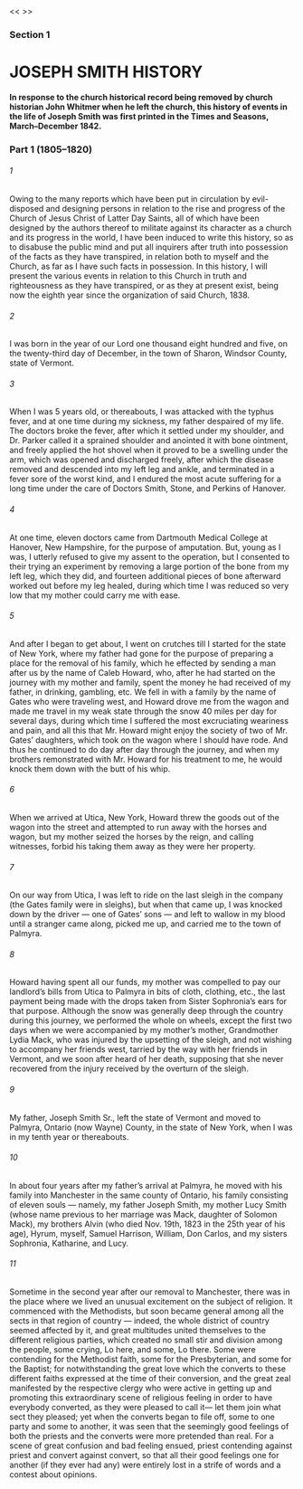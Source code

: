<<   >>  

### Section 1
# JOSEPH SMITH HISTORY

**In response to the church historical record being removed by church historian John Whitmer when he left the church, this history of events in the life of Joseph Smith was first printed in the **Times and Seasons**, March–December 1842.**

### Part 1 (1805–1820)
###### 1
Owing to the many reports which have been put in circulation by evil-disposed and designing persons in relation to the rise and progress of the Church of Jesus Christ of Latter Day Saints, all of which have been designed by the authors thereof to militate against its character as a church and its progress in the world, I have been induced to write this history, so as to disabuse the public mind and put all inquirers after truth into possession of the facts as they have transpired, in relation both to myself and the Church, as far as I have such facts in possession. In this history, I will present the various events in relation to this Church in truth and righteousness as they have transpired, or as they at present exist, being now the eighth year since the organization of said Church, 1838.

###### 2
I was born in the year of our Lord one thousand eight hundred and five, on the twenty-third day of December, in the town of Sharon, Windsor County, state of Vermont.

###### 3
When I was 5 years old, or thereabouts, I was attacked with the typhus fever, and at one time during my sickness, my father despaired of my life. The doctors broke the fever, after which it settled under my shoulder, and Dr. Parker called it a sprained shoulder and anointed it with bone ointment, and freely applied the hot shovel when it proved to be a swelling under the arm, which was opened and discharged freely, after which the disease removed and descended into my left leg and ankle, and terminated in a fever sore of the worst kind, and I endured the most acute suffering for a long time under the care of Doctors Smith, Stone, and Perkins of Hanover.

###### 4
At one time, eleven doctors came from Dartmouth Medical College at Hanover, New Hampshire, for the purpose of amputation. But, young as I was, I utterly refused to give my assent to the operation, but I consented to their trying an experiment by removing a large portion of the bone from my left leg, which they did, and fourteen additional pieces of bone afterward worked out before my leg healed, during which time I was reduced so very low that my mother could carry me with ease.

###### 5
And after I began to get about, I went on crutches till I started for the state of New York, where my father had gone for the purpose of preparing a place for the removal of his family, which he effected by sending a man after us by the name of Caleb Howard, who, after he had started on the journey with my mother and family, spent the money he had received of my father, in drinking, gambling, etc. We fell in with a family by the name of Gates who were traveling west, and Howard drove me from the wagon and made me travel in my weak state through the snow 40 miles per day for several days, during which time I suffered the most excruciating weariness and pain, and all this that Mr. Howard might enjoy the society of two of Mr. Gates’ daughters, which took on the wagon where I should have rode. And thus he continued to do day after day through the journey, and when my brothers remonstrated with Mr. Howard for his treatment to me, he would knock them down with the butt of his whip.

###### 6
When we arrived at Utica, New York, Howard threw the goods out of the wagon into the street and attempted to run away with the horses and wagon, but my mother seized the horses by the reign, and calling witnesses, forbid his taking them away as they were her property.

###### 7
On our way from Utica, I was left to ride on the last sleigh in the company (the Gates family were in sleighs), but when that came up, I was knocked down by the driver — one of Gates’ sons — and left to wallow in my blood until a stranger came along, picked me up, and carried me to the town of Palmyra.

###### 8
Howard having spent all our funds, my mother was compelled to pay our landlord’s bills from Utica to Palmyra in bits of cloth, clothing, etc., the last payment being made with the drops taken from Sister Sophronia’s ears for that purpose. Although the snow was generally deep through the country during this journey, we performed the whole on wheels, except the first two days when we were accompanied by my mother’s mother, Grandmother Lydia Mack, who was injured by the upsetting of the sleigh, and not wishing to accompany her friends west, tarried by the way with her friends in Vermont, and we soon after heard of her death, supposing that she never recovered from the injury received by the overturn of the sleigh.

###### 9
My father, Joseph Smith Sr., left the state of Vermont and moved to Palmyra, Ontario (now Wayne) County, in the state of New York, when I was in my tenth year or thereabouts.

###### 10
In about four years after my father’s arrival at Palmyra, he moved with his family into Manchester in the same county of Ontario, his family consisting of eleven souls — namely, my father Joseph Smith, my mother Lucy Smith (whose name previous to her marriage was Mack, daughter of Solomon Mack), my brothers Alvin (who died Nov. 19th, 1823 in the 25th year of his age), Hyrum, myself, Samuel Harrison, William, Don Carlos, and my sisters Sophronia, Katharine, and Lucy.

###### 11
Sometime in the second year after our removal to Manchester, there was in the place where we lived an unusual excitement on the subject of religion. It commenced with the Methodists, but soon became general among all the sects in that region of country — indeed, the whole district of country seemed affected by it, and great multitudes united themselves to the different religious parties, which created no small stir and division among the people, some crying, Lo here, and some, Lo there. Some were contending for the Methodist faith, some for the Presbyterian, and some for the Baptist; for notwithstanding the great love which the converts to these different faiths expressed at the time of their conversion, and the great zeal manifested by the respective clergy who were active in getting up and promoting this extraordinary scene of religious feeling in order to have everybody converted, as they were pleased to call it— let them join what sect they pleased; yet when the converts began to file off, some to one party and some to another, it was seen that the seemingly good feelings of both the priests and the converts were more pretended than real. For a scene of great confusion and bad feeling ensued, priest contending against priest and convert against convert, so that all their good feelings one for another (if they ever had any) were entirely lost in a strife of words and a contest about opinions.